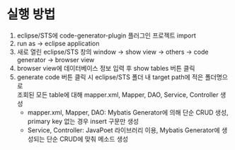 # 실행 방법

1. eclipse/STS에 code-generator-plugin 플러그인 프로젝트 import
2. run as -> eclipse application
3. 새로 열린 eclipse/STS 창의 window -> show view -> others -> code generator -> browser view
4. browser view에 데이터베이스 정보 입력 후 show tables 버튼 클릭
5. generate code 버튼 클릭 시 eclipse/STS 폴더 내 target path에 적은 폴더명으로  
   조회된 모든 table에 대해 mapper.xml, Mapper, DAO, Service, Controller 생성
     - mapper.xml, Mapper, DAO: Mybatis Generator에 의해 단순 CRUD 생성, primary key 없는 경우 insert 구문만 생성
     - Service, Controller: JavaPoet 라이브러리 이용, Mybatis Generator에 생성되는 단순 CRUD에 맞춰 메소드 생성
